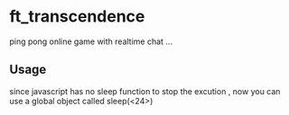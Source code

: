 # ft_transcendence
ping pong online game with realtime chat ...


## Usage

since javascript has no sleep function to stop the excution , now you can use a global object called sleep(<24>)